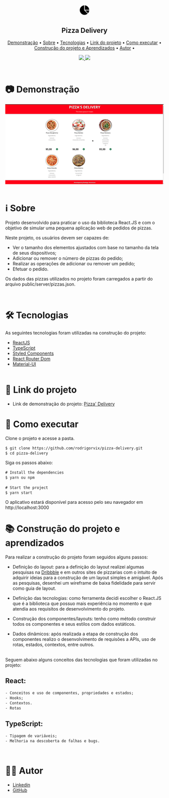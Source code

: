 <h1 align="center">
    <img src="./public/favicon.ico" alt="Ícone de Pizza" width="30" height="30"/>
</h1>

<h2 align="center"> 
	  Pizza Delivery
</h2>

<p align="center">
 <a href="#📷-demonstração">Demonstração</a> •
 <a href="#ℹ️-sobre">Sobre</a> • 
 <a href="#🛠-tecnologias">Tecnologias</a> • 
 <a href="#🔗-link-do-projeto">Link do projeto</a> • 
 <a href="#🚀-como-executar">Como executar</a> •
 <a href="#📚-construção-do-projeto-e-aprendizados">Construção do projeto e Aprendizados</a> • 
 <a href="#👨‍💻-autor">Autor</a> • 
 
</p>

<p align="center">
  <a href="https://www.linkedin.com/in/rodrigovitoriense/">
<img src="https://img.shields.io/static/v1?label=DEVELOPER&message=RODRIGOVITORIENSE&color=7159c1&style=for-the-badge&logo="/>
</a>
<img src="https://img.shields.io/static/v1?label=LICENSE&message=MIT&color=7159c1&style=for-the-badge&logo="/>
</p><br>

# 📷 Demonstração

<img src="./public/assets/preview.gif" style="margin:auto; display:flex; justify-content:center;" alt="Demonstração da aplicação.">


<br>

# ℹ️ Sobre

<p>
Projeto desenvolvido para praticar o uso da biblioteca React.JS e com o objetivo de simular uma pequena aplicação web de pedidos de pizzas.

Neste projeto, os usuários devem ser capazes de:

- Ver o tamanho dos elementos ajustados com base no tamanho da tela de seus dispositivos;
- Adicionar ou remover o número de pizzas do pedido;
- Realizar as operações de adicionar ou remover um pedido;
- Efetuar o pedido.

Os dados das pizzas utilizados no projeto foram carregados a partir do arquivo public/server/pizzas.json.
</p>
  <br>

# 🛠 Tecnologias

As seguintes tecnologias foram utilizadas na construção do projeto:

- [ReactJS](https://reactjs.org/)
- [TypeScript](https://www.typescriptlang.org/)
- [Styled Components](https://styled-components.com/)
- [React Router Dom](https://v5.reactrouter.com/web/guides/quick-start)
- [Material-UI](https://mui.com/pt/)
  <br><br>

# 🔗 Link do projeto

- Link de demonstração do projeto: [Pizza' Delivery](https://pizza-delivery-silk.vercel.app/)
  <br>

# 🚀 Como executar

Clone o projeto e acesse a pasta.

```
$ git clone https://github.com/rodrigorvix/pizza-delivery.git
$ cd pizza-delivery
```

Siga os passos abaixo:

```
# Install the dependencies
$ yarn ou npm

# Start the project
$ yarn start
```

O aplicativo estará disponível para acesso pelo seu navegador em http://localhost:3000
 <br>

# 📚 Construção do projeto e aprendizados

<p>
Para realizar a construção do projeto foram seguidos alguns passos:

 -  Definição do layout: para a definição do layout realizei algumas pesquisas na [Dribbble](https://dribbble.com/) e em outros sites de pizzarias com o intuito de adquirir ideias para a construção de um layout simples e amigável. Após as pesquisas, desenhei um wireframe de baixa fidelidade para servir como guia de layout.

 - Definição das tecnologias: como ferramenta decidi escolher o React.JS que é a biblioteca que possuo mais experiência no momento e que atendia aos requisitos de desenvolvimento do projeto.

 - Construção dos componentes/layouts: tenho como método construir todos os componentes e seus estilos com dados estáticos.

 - Dados dinâmicos: após realizada a etapa de construção dos componentes realizo o desenvolvimento de requisões a APIs, uso de rotas, estados, contextos, entre outros. 
</p>

 <br>
 Seguem abaixo alguns conceitos das tecnologias que foram utilizadas no projeto:

 ## React:
    - Conceitos e uso de componentes, propriedades e estados;
    - Hooks;
    - Contextos.
    - Rotas

 ## TypeScript:
    - Tipagem de variáveis;
    - Melhoria na descoberta de falhas e bugs.
  
  <br>
  
# 👨‍💻 Autor

- [Linkedin](https://www.linkedin.com/in/rodrigovitoriense/)
- [GitHub](https://github.com/rodrigorvix)
  <br>

